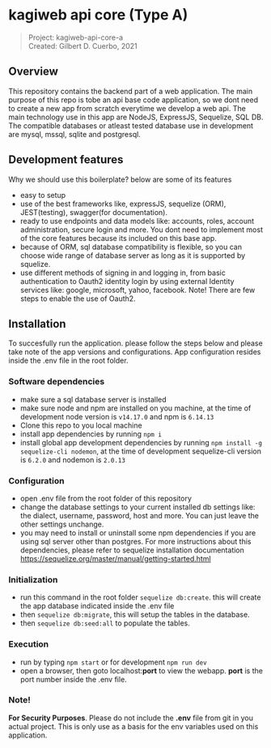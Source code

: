 # kagiweb api core (Type A)
 > Project: kagiweb-api-core-a  
 > Created: Gilbert D. Cuerbo, 2021


## Overview
This repository contains the backend part of a web application. The main purpose of this repo is tobe an api
base code application, so we dont need to create a new app from scratch everytime we develop a web api. The main
technology use in this app are NodeJS, ExpressJS, Sequelize, SQL DB. The compatible databases or atleast tested
database use in development are mysql, mssql, sqlite and postgresql.


## Development features
Why we should use this boilerplate? below are some of its features
- easy to setup
- use of the best frameworks like, expressJS, sequelize (ORM), JEST(testing), swagger(for documentation).
- ready to use endpoints and data models like: accounts, roles, account administration, secure login and more. You dont need to
  implement most of the core features because its included on this base app.
- because of ORM, sql database compatibility is flexible, so you can choose wide range of database server as long as it
  is supported by squelize.
- use different methods of signing in and logging in, from basic authentication to Oauth2 identity login by using external
  Identity services like: google, microsoft, yahoo, facebook. Note! There are few steps to enable the use of Oauth2.


## Installation
To succesfully run the application. please follow the steps below and please take note of the app versions
and configurations. App configuration resides inside the .env file in the root folder.

### Software dependencies
- make sure a sql database server is installed
- make sure node and npm are installed on you machine, at the time of development node version
  is `v14.17.0` and npm is `6.14.13`
- Clone this repo to you local machine
- install app dependencies by running `npm i`
- install global app development dependencies by running `npm install -g sequelize-cli nodemon`,
  at the time of development sequelize-cli version is `6.2.0` and nodemon is `2.0.13`
 
### Configuration
- open .env file from the root folder of this repository
- change the database settings to your current installed db settings like: the dialect, username, password,
  host and more. You can just leave the other settings unchange.
- you may need to install or uninstall some npm dependencies if you are using sql server other than postgres. For more instructions
  about this dependencies, please refer to sequelize installation documentation https://sequelize.org/master/manual/getting-started.html
  
### Initialization
- run this command in the root folder `sequelize db:create`. this will create the app database indicated
  inside the .env file
- then `sequelize db:migrate`, this will setup the tables in the database.
- then `sequelize db:seed:all` to populate the tables.

### Execution
- run by typing `npm start` or for development `npm run dev`
- open a browser, then goto localhost:**port** to view the webapp. **port** is the port number inside the .env file.

### Note!
**For Security Purposes**. Please do not include the **.env** file from git in you actual project. This is only use as a basis for the
env variables used on this application.
